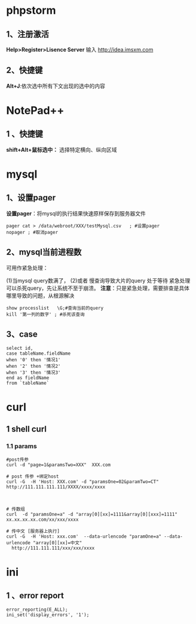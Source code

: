 # phpstorm
##  1、注册激活
**Help>Register>Lisence Server**
输入 http://idea.imsxm.com

##  2、快捷键
**Alt+J**:依次选中所有下文出现的选中的内容

# NotePad++
##  1 、快捷键

**shift+Alt+鼠标选中：** 选择特定横向、纵向区域
# mysql
##  1、设置pager
**设置pager**：将mysql的执行结果快速原样保存到服务器文件
 ~~~
pager cat > /data/webroot/XXX/testMysql.csv   ; #设置pager
nopager ; #取消pager
 ~~~

##  2、mysql当前进程数
可用作紧急处理：

(1)当mysql query数满了，
 (2)或者 慢查询导致大片的query 处于等待
 紧急处理可以杀死query，先让系统不至于崩溃。
**注意**：只是紧急处理，需要排查是具体哪里导致的问题，从根源解决

 ~~~
show processlist   \G;#查询当前的query
kill '第一列的数字' ; #杀死该查询
 ~~~


## 3、case


~~~
select id,
case tableName.fieldName
when '0' then '情况1'
when '2' then '情况2'
when '3' then '情况3'
end as fieldName
from `tableName`

~~~

# curl
## 1 shell curl
###  1.1  params
~~~
#post传参
curl -d "page=1&paramsTwo=XXX"  XXX.com  
~~~
~~~
# post 传参 +绑定host
curl -G  -H 'Host: XXX.com' -d "paramsOne=02&paramTwo=CT"    http://111.111.111.111/XXXX/xxxx/xxxx
 
~~~
~~~

# 传数组
curl  -d "paramsOne=a" -d "array[0][xx]=1111&array[0][xxx]=1111"  xx.xx.xx.xx.com/xx/xxx/xxxx
~~~
~~~
# 传中文 [服务器上执行]
curl -G  -H 'Host: xxx.com'  --data-urlencode "paramOne=a" --data-urlencode "array[0][xx]=中文" 
  http://111.111.111/xxx/xxx/xxxx

~~~

# ini
## 1 、error report 
~~~
error_reporting(E_ALL);
ini_set('display_errors', '1');
~~~
